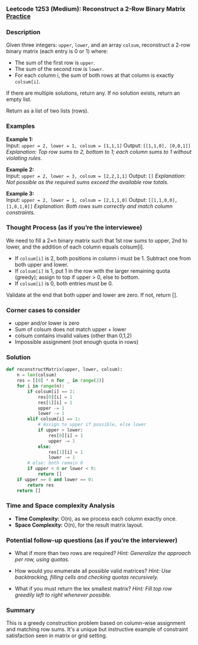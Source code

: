 ### Leetcode 1253 (Medium): Reconstruct a 2-Row Binary Matrix [Practice](https://leetcode.com/problems/reconstruct-a-2-row-binary-matrix)

### Description  
Given three integers: `upper`, `lower`, and an array `colsum`, reconstruct a 2-row binary matrix (each entry is 0 or 1) where:
- The sum of the first row is `upper`.
- The sum of the second row is `lower`.
- For each column i, the sum of both rows at that column is exactly `colsum[i]`.

If there are multiple solutions, return any. If no solution exists, return an empty list.

Return as a list of two lists (rows).

### Examples  
**Example 1:**  
Input: `upper = 2, lower = 1, colsum = [1,1,1]`
Output: `[[1,1,0], [0,0,1]]`
*Explanation: Top row sums to 2, bottom to 1; each column sums to 1 without violating rules.*

**Example 2:**  
Input: `upper = 2, lower = 3, colsum = [2,2,1,1]`
Output: `[]`
*Explanation: Not possible as the required sums exceed the available row totals.*

**Example 3:**  
Input: `upper = 2, lower = 1, colsum = [2,1,1,0]`
Output: `[[1,1,0,0],[1,0,1,0]]`
*Explanation: Both rows sum correctly and match column constraints.*


### Thought Process (as if you’re the interviewee)  
We need to fill a 2×n binary matrix such that 1st row sums to upper, 2nd to lower, and the addition of each column equals colsum[i].
- If `colsum[i]` is 2, both positions in column i must be 1. Subtract one from both upper and lower.
- If `colsum[i]` is 1, put 1 in the row with the larger remaining quota (greedy); assign to top if upper > 0, else to bottom.
- If `colsum[i]` is 0, both entries must be 0.

Validate at the end that both upper and lower are zero. If not, return [].

### Corner cases to consider  
- upper and/or lower is zero
- Sum of colsum does not match upper + lower
- colsum contains invalid values (other than 0,1,2)
- Impossible assignment (not enough quota in rows)

### Solution

```python
def reconstructMatrix(upper, lower, colsum):
    n = len(colsum)
    res = [[0] * n for _ in range(2)]
    for i in range(n):
        if colsum[i] == 2:
            res[0][i] = 1
            res[1][i] = 1
            upper -= 1
            lower -= 1
        elif colsum[i] == 1:
            # Assign to upper if possible, else lower
            if upper > lower:
                res[0][i] = 1
                upper -= 1
            else:
                res[1][i] = 1
                lower -= 1
        # else: both remain 0
        if upper < 0 or lower < 0:
            return []
    if upper == 0 and lower == 0:
        return res
    return []
```

### Time and Space complexity Analysis  
- **Time Complexity:** O(n), as we process each column exactly once.
- **Space Complexity:** O(n), for the result matrix layout.

### Potential follow-up questions (as if you’re the interviewer)  
- What if more than two rows are required?
  *Hint: Generalize the approach per row, using quotas.*

- How would you enumerate all possible valid matrices?
  *Hint: Use backtracking, filling cells and checking quotas recursively.*

- What if you must return the lex smallest matrix?
  *Hint: Fill top row greedily left to right whenever possible.*

### Summary
This is a greedy construction problem based on column-wise assignment and matching row sums. It's a unique but instructive example of constraint satisfaction seen in matrix or grid setting.
